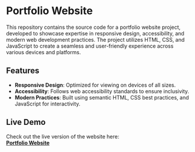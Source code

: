 # **Portfolio Website**

This repository contains the source code for a portfolio website project, developed to showcase expertise in responsive design, accessibility, and modern web development practices. The project utilizes HTML, CSS, and JavaScript to create a seamless and user-friendly experience across various devices and platforms.

## **Features**

- **Responsive Design**: Optimized for viewing on devices of all sizes.
- **Accessibility**: Follows web accessibility standards to ensure inclusivity.
- **Modern Practices**: Built using semantic HTML, CSS best practices, and JavaScript for interactivity.

## **Live Demo**

Check out the live version of the website here:  
[**Portfolio Website**](https://kimo-1130.github.io/Dev-Portfolio/)
